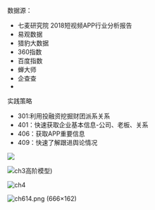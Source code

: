 数据源：
- 七麦研究院 2018短视频APP行业分析报告
- 易观数据
- 猎豹大数据
- 360指数
- 百度指数
- 蝉大师
- 企查查
-

实践策略
- 301:利用投融资挖掘财团派系关系
- 401：快速获取企业基本信息-公司、老板、关系
- 406：获取APP重要信息
- 409：快速了解跟进舆论情况

![](http://cardstatic.openmindclub.com/InfoAnalysis/ch4a17.jpg)

![ch3高阶模型)](http://cardstatic.openmindclub.com/InfoAnalysis/ch4a18.jpg)

![ch4](http://cardstatic.openmindclub.com/InfoAnalysis/ch4b2.jpg)

![ch614.png (666×162)](http://cardstatic.openmindclub.com/InfoAnalysis/ch614.png)
